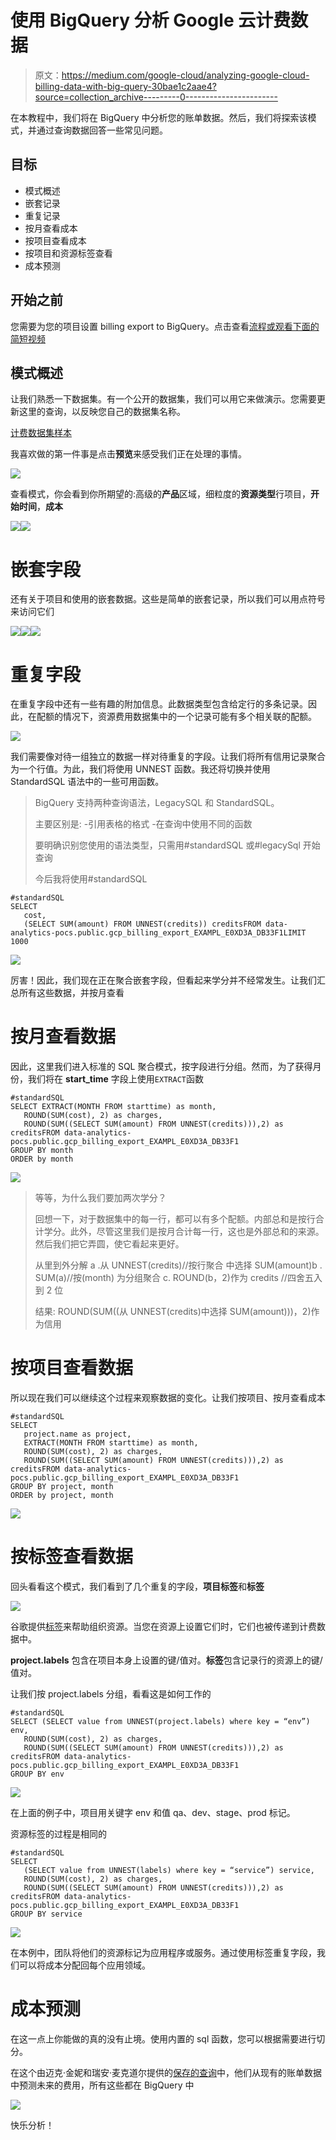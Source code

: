 # 使用 BigQuery 分析 Google 云计费数据

> 原文：<https://medium.com/google-cloud/analyzing-google-cloud-billing-data-with-big-query-30bae1c2aae4?source=collection_archive---------0----------------------->

在本教程中，我们将在 BigQuery 中分析您的账单数据。然后，我们将探索该模式，并通过查询数据回答一些常见问题。

## 目标

*   模式概述
*   嵌套记录
*   重复记录
*   按月查看成本
*   按项目查看成本
*   按项目和资源标签查看
*   成本预测

## 开始之前

您需要为您的项目设置 billing export to BigQuery。点击查看[流程或观看下面的简短视频](https://support.google.com/cloud/answer/7233314?hl=en)

## 模式概述

让我们熟悉一下数据集。有一个公开的数据集，我们可以用它来做演示。您需要更新这里的查询，以反映您自己的数据集名称。

[计费数据集样本](https://bigquery.cloud.google.com/table/data-analytics-pocs:public.gcp_billing_export_EXAMPL_E0XD3A_DB33F1)

我喜欢做的第一件事是点击**预览**来感受我们正在处理的事情。

![](img/2d8ee6df765a6b480da0f56c4b3feea7.png)

查看模式，你会看到你所期望的:高级的**产品**区域，细粒度的**资源类型**行项目，**开始时间**，**成本**

![](img/bb2a743aff35dd894b911c0465905fe5.png)![](img/2b539127505fa0dc20a75b693eac22e7.png)

# 嵌套字段

还有关于项目和使用的嵌套数据。这些是简单的嵌套记录，所以我们可以用点符号来访问它们

![](img/ba82bae3f77ebb44489a1bd00ccc9b14.png)![](img/4d59c89148a941cd1afcfe730d730400.png)![](img/d51b14df24c68e8dac04590676bd9ad3.png)

# 重复字段

在重复字段中还有一些有趣的附加信息。此数据类型包含给定行的多条记录。因此，在配额的情况下，资源费用数据集中的一个记录可能有多个相关联的配额。

![](img/b80fb10c68cf3ea673ed955f96438c2c.png)

我们需要像对待一组独立的数据一样对待重复的字段。让我们将所有信用记录聚合为一个行值。为此，我们将使用 UNNEST 函数。我还将切换并使用 StandardSQL 语法中的一些可用函数。

> BigQuery 支持两种查询语法，LegacySQL 和 StandardSQL。
> 
> 主要区别是:
> -引用表格的格式
> -在查询中使用不同的函数
> 
> 要明确识别您使用的语法类型，只需用#standardSQL 或#legacySql 开始查询
> 
> 今后我将使用#standardSQL

```
#standardSQL
SELECT
   cost,
   (SELECT SUM(amount) FROM UNNEST(credits)) creditsFROM data-analytics-pocs.public.gcp_billing_export_EXAMPL_E0XD3A_DB33F1LIMIT 1000
```

![](img/21526758d6a1260c6f51fa965dffd575.png)

厉害！因此，我们现在正在聚合嵌套字段，但看起来学分并不经常发生。让我们汇总所有这些数据，并按月查看

# 按月查看数据

因此，这里我们进入标准的 SQL 聚合模式，按字段进行分组。然而，为了获得月份，我们将在 **start_time** 字段上使用`EXTRACT`函数

```
#standardSQL
SELECT EXTRACT(MONTH FROM starttime) as month,
   ROUND(SUM(cost), 2) as charges,
   ROUND(SUM((SELECT SUM(amount) FROM UNNEST(credits))),2) as creditsFROM data-analytics-pocs.public.gcp_billing_export_EXAMPL_E0XD3A_DB33F1
GROUP BY month
ORDER by month
```

![](img/0f21f5dab703ba6e7074ad512d71c0cc.png)

> 等等，为什么我们要加两次学分？
> 
> 回想一下，对于数据集中的每一行，都可以有多个配额。内部总和是按行合计学分。此外，尽管这里我们是按月合计每一行，这也是外部总和的来源。然后我们把它弄圆，使它看起来更好。
> 
> 从里到外分解
> a .从 UNNEST(credits)//按行聚合
> 中选择 SUM(amount)b . SUM(a)//按(month)
> 为分组聚合 c. ROUND(b，2)作为 credits //四舍五入到 2 位
> 
> 结果:
> ROUND(SUM((从 UNNEST(credits)中选择 SUM(amount)))，2)作为信用

# 按项目查看数据

所以现在我们可以继续这个过程来观察数据的变化。让我们按项目、按月查看成本

```
#standardSQL
SELECT
   project.name as project,
   EXTRACT(MONTH FROM starttime) as month,
   ROUND(SUM(cost), 2) as charges,
   ROUND(SUM((SELECT SUM(amount) FROM UNNEST(credits))),2) as creditsFROM data-analytics-pocs.public.gcp_billing_export_EXAMPL_E0XD3A_DB33F1
GROUP BY project, month
ORDER by project, month
```

![](img/b9b25a17cec27d4cbb14d76bb21e3705.png)

# 按标签查看数据

回头看看这个模式，我们看到了几个重复的字段，**项目标签**和**标签**

![](img/6c1b0961357fd735871f8cfd4e6bf8de.png)

谷歌提供[标签](https://cloud.google.com/resource-manager/docs/using-labels)来帮助组织资源。当您在资源上设置它们时，它们也被传递到计费数据中。

**project.labels** 包含在项目本身上设置的键/值对。**标签**包含记录行的资源上的键/值对。

让我们按 project.labels 分组，看看这是如何工作的

```
#standardSQL
SELECT (SELECT value from UNNEST(project.labels) where key = “env”) env,
   ROUND(SUM(cost), 2) as charges,
   ROUND(SUM((SELECT SUM(amount) FROM UNNEST(credits))),2) as creditsFROM data-analytics-pocs.public.gcp_billing_export_EXAMPL_E0XD3A_DB33F1
GROUP BY env
```

![](img/722302911a291b697e1276943af06232.png)

在上面的例子中，项目用关键字 env 和值 qa、dev、stage、prod 标记。

资源标签的过程是相同的

```
#standardSQL
SELECT
   (SELECT value from UNNEST(labels) where key = “service”) service,
   ROUND(SUM(cost), 2) as charges,
   ROUND(SUM((SELECT SUM(amount) FROM UNNEST(credits))),2) as creditsFROM data-analytics-pocs.public.gcp_billing_export_EXAMPL_E0XD3A_DB33F1
GROUP BY service
```

![](img/a69b21c3ec9d5fe77197ad90e2109630.png)

在本例中，团队将他们的资源标记为应用程序或服务。通过使用标签重复字段，我们可以将成本分配回每个应用领域。

# 成本预测

在这一点上你能做的真的没有止境。使用内置的 sql 函数，您可以根据需要进行切分。

在这个由迈克·金妮和瑞安·麦克道尔提供的[保存的查询](https://bigquery.cloud.google.com/savedquery/631705076856:51948ac7b8554b5f93b222008bfdbce9)中，他们从现有的账单数据中预测未来的费用，所有这些都在 BigQuery 中

![](img/07bc09c7363af33a09896ec548eb6ea0.png)

快乐分析！